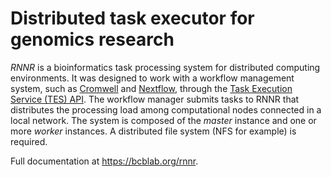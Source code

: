 # Distributed task executor for genomics research

*RNNR* is a bioinformatics task processing system for distributed computing environments.
It was designed to work with a workflow management system, such as [Cromwell](https://github.com/broadinstitute/cromwell) and [Nextflow](https://www.nextflow.io/), through the [Task Execution Service (TES) API](https://github.com/ga4gh/task-execution-schemas).
The workflow manager submits tasks to RNNR that distributes the processing load among computational nodes connected in a local network.
The system is composed of the *master* instance and one or more *worker* instances.
A distributed file system (NFS for example) is required.

Full documentation at <https://bcblab.org/rnnr>.